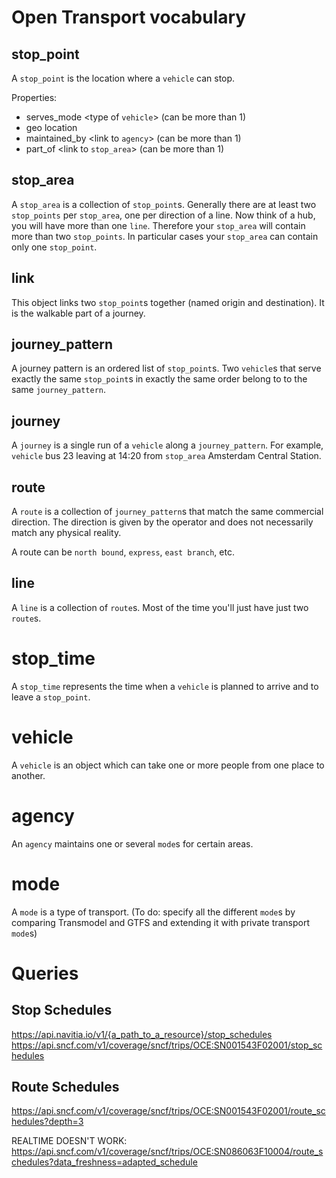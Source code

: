 # Open Transport vocabulary

## stop_point

A `stop_point` is the location where a `vehicle` can stop.

Properties:
 * serves_mode <type of `vehicle`> (can be more than 1)
 * geo location
 * maintained_by <link to `agency`> (can be more than 1)
 * part_of <link to `stop_area`> (can be more than 1)

## stop_area

A `stop_area` is a collection of `stop_point`s. Generally there are at least two `stop_points` per `stop_area`, one per direction of a line. Now think of a hub, you will have more than one `line`. Therefore your `stop_area` will contain more than two `stop_points`. In particular cases your `stop_area` can contain only one `stop_point`.

## link

This object links two `stop_point`s together (named origin and destination). It is the walkable part of a journey.

## journey_pattern

A journey pattern is an ordered list of `stop_point`s. Two `vehicle`s that serve exactly the
same `stop_point`s in exactly the same order belong to to the same `journey_pattern`.

## journey

A `journey` is a single run of a `vehicle` along a `journey_pattern`. For example, `vehicle` bus 23 leaving at 14:20 from `stop_area` Amsterdam Central Station.

## route

A `route` is a collection of `journey_pattern`s that match the same commercial direction.
The direction is given by the operator and does not necessarily match any physical reality.

A route can be `north bound`, `express`, `east branch`, etc.

## line

A `line` is a collection of `route`s. Most of the time you'll just have just two `route`s.

# stop_time

A `stop_time` represents the time when a `vehicle` is planned to arrive and to leave a `stop_point`.

# vehicle

A `vehicle` is an object which can take one or more people from one place to another.

# agency

An `agency` maintains one or several `mode`s for certain areas.

# mode

A `mode` is a type of transport. (To do: specify all the different `mode`s by comparing Transmodel and GTFS and extending it with private transport `mode`s)

# Queries

## Stop Schedules
https://api.navitia.io/v1/{a_path_to_a_resource}/stop_schedules
https://api.sncf.com/v1/coverage/sncf/trips/OCE:SN001543F02001/stop_schedules

## Route Schedules
https://api.sncf.com/v1/coverage/sncf/trips/OCE:SN001543F02001/route_schedules?depth=3

REALTIME DOESN'T WORK:
https://api.sncf.com/v1/coverage/sncf/trips/OCE:SN086063F10004/route_schedules?data_freshness=adapted_schedule
